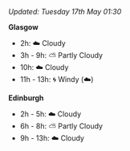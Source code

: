 *Updated: Tuesday 17th May 01:30*

**Glasgow**

* 2h: :cloud: Cloudy
* 3h - 9h: :partly_sunny: Partly Cloudy
* 10h: :cloud: Cloudy
* 11h - 13h: :cyclone: Windy (:cloud:)

**Edinburgh**

* 2h - 5h: :cloud: Cloudy
* 6h - 8h: :partly_sunny: Partly Cloudy
* 9h - 13h: :cloud: Cloudy

